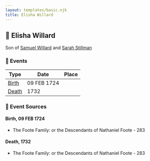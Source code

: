 ```yaml
---
layout: templates/basic.njk
title: Elisha Willard
---
```

## 🔵 Elisha Willard

Son of [Samuel Willard](/people/1/12362566) and [Sarah Stillman](/people/9/9722974)

### 📆 Events

Type | Date | Place
------ | ------ | ------
[Birth](#event-event-2) | 09 FEB 1724 |
[Death](#event-event-3) | 1732 |

### 📰 Event Sources

#### <a id="event-event-2"></a> Birth, 09 FEB 1724
* The Foote Family: or the Descendants of Nathaniel Foote  - 283

#### <a id="event-event-3"></a> Death, 1732
* The Foote Family: or the Descendants of Nathaniel Foote  - 283